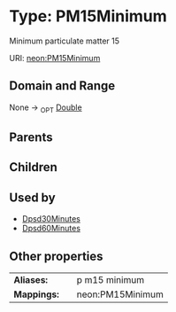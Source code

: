 
# Type: PM15Minimum


Minimum particulate matter 15

URI: [neon:PM15Minimum](https://data.neonscience.org/PM15Minimum)


## Domain and Range

None ->  <sub>OPT</sub> [Double](types/Double.md)

## Parents


## Children


## Used by

 * [Dpsd30Minutes](Dpsd30Minutes.md)
 * [Dpsd60Minutes](Dpsd60Minutes.md)

## Other properties

|  |  |  |
| --- | --- | --- |
| **Aliases:** | | p m15 minimum |
| **Mappings:** | | neon:PM15Minimum |

